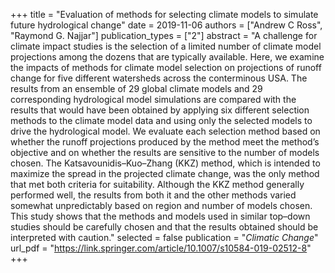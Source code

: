 +++
title = "Evaluation of methods for selecting climate models to simulate future hydrological change"
date = 2019-11-06
authors = ["Andrew C Ross", "Raymond G. Najjar"]
publication_types = ["2"]
abstract = "A challenge for climate impact studies is the selection of a limited number of climate model projections among the dozens that are typically available. Here, we examine the impacts of methods for climate model selection on projections of runoff change for five different watersheds across the conterminous USA. The results from an ensemble of 29 global climate models and 29 corresponding hydrological model simulations are compared with the results that would have been obtained by applying six different selection methods to the climate model data and using only the selected models to drive the hydrological model. We evaluate each selection method based on whether the runoff projections produced by the method meet the method’s objective and on whether the results are sensitive to the number of models chosen. The Katsavounidis–Kuo–Zhang (KKZ) method, which is intended to maximize the spread in the projected climate change, was the only method that met both criteria for suitability. Although the KKZ method generally performed well, the results from both it and the other methods varied somewhat unpredictably based on region and number of models chosen. This study shows that the methods and models used in similar top–down studies should be carefully chosen and that the results obtained should be interpreted with caution."
selected = false
publication = "*Climatic Change*"
url_pdf = "https://link.springer.com/article/10.1007/s10584-019-02512-8"
+++

